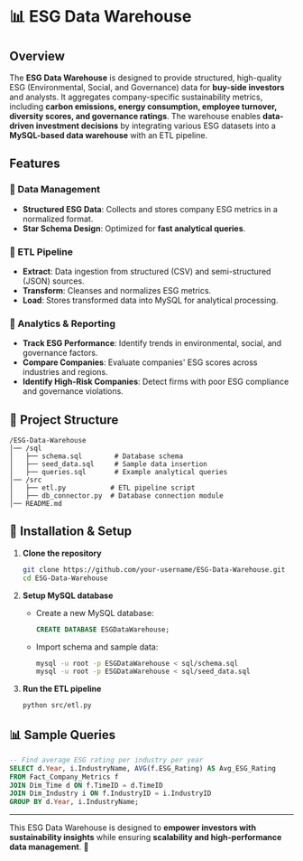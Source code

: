 # 📊 ESG Data Warehouse

## Overview
The **ESG Data Warehouse** is designed to provide structured, high-quality ESG (Environmental, Social, and Governance) data for **buy-side investors** and analysts. It aggregates company-specific sustainability metrics, including **carbon emissions, energy consumption, employee turnover, diversity scores, and governance ratings**. The warehouse enables **data-driven investment decisions** by integrating various ESG datasets into a **MySQL-based data warehouse** with an ETL pipeline.

## Features
### 🔹 Data Management
- **Structured ESG Data**: Collects and stores company ESG metrics in a normalized format.
- **Star Schema Design**: Optimized for **fast analytical queries**.

### 🔹 ETL Pipeline
- **Extract**: Data ingestion from structured (CSV) and semi-structured (JSON) sources.
- **Transform**: Cleanses and normalizes ESG metrics.
- **Load**: Stores transformed data into MySQL for analytical processing.

### 🔹 Analytics & Reporting
- **Track ESG Performance**: Identify trends in environmental, social, and governance factors.
- **Compare Companies**: Evaluate companies' ESG scores across industries and regions.
- **Identify High-Risk Companies**: Detect firms with poor ESG compliance and governance violations.

## 📂 Project Structure
```
/ESG-Data-Warehouse
│── /sql
│   ├── schema.sql        # Database schema
│   ├── seed_data.sql     # Sample data insertion
│   ├── queries.sql       # Example analytical queries
│── /src
│   ├── etl.py           # ETL pipeline script
│   ├── db_connector.py  # Database connection module
│── README.md
```

## 🚀 Installation & Setup
1. **Clone the repository**  
   ```bash
   git clone https://github.com/your-username/ESG-Data-Warehouse.git
   cd ESG-Data-Warehouse
   ```

2. **Setup MySQL database**  
   - Create a new MySQL database:
     ```sql
     CREATE DATABASE ESGDataWarehouse;
     ```
   - Import schema and sample data:
     ```bash
     mysql -u root -p ESGDataWarehouse < sql/schema.sql
     mysql -u root -p ESGDataWarehouse < sql/seed_data.sql
     ```

3. **Run the ETL pipeline**  
   ```bash
   python src/etl.py
   ```

## 📊 Sample Queries
```sql
-- Find average ESG rating per industry per year
SELECT d.Year, i.IndustryName, AVG(f.ESG_Rating) AS Avg_ESG_Rating
FROM Fact_Company_Metrics f
JOIN Dim_Time d ON f.TimeID = d.TimeID
JOIN Dim_Industry i ON f.IndustryID = i.IndustryID
GROUP BY d.Year, i.IndustryName;
```
---

This ESG Data Warehouse is designed to **empower investors with sustainability insights** while ensuring **scalability and high-performance data management**. 🚀
